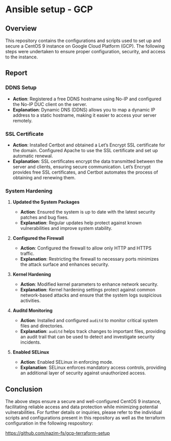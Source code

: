 # Ansible setup - GCP

## Overview
This repository contains the configurations and scripts used to set up and secure a CentOS 9 instance on Google Cloud Platform (GCP). The following steps were undertaken to ensure proper configuration, security, and access to the instance.

## Report

### DDNS Setup
- **Action**: Registered a free DDNS hostname using No-IP and configured the No-IP DUC client on the server.
- **Explanation**: Dynamic DNS (DDNS) allows you to map a dynamic IP address to a static hostname, making it easier to access your server remotely.

### SSL Certificate
- **Action**: Installed Certbot and obtained a Let’s Encrypt SSL certificate for the domain. Configured Apache to use the SSL certificate and set up automatic renewal.
- **Explanation**: SSL certificates encrypt the data transmitted between the server and clients, ensuring secure communication. Let’s Encrypt provides free SSL certificates, and Certbot automates the process of obtaining and renewing them.

### System Hardening
1. **Updated the System Packages**
   - **Action**: Ensured the system is up to date with the latest security patches and bug fixes.
   - **Explanation**: Regular updates help protect against known vulnerabilities and improve system stability.

2. **Configured the Firewall**
   - **Action**: Configured the firewall to allow only HTTP and HTTPS traffic.
   - **Explanation**: Restricting the firewall to necessary ports minimizes the attack surface and enhances security.

3. **Kernel Hardening**
   - **Action**: Modified kernel parameters to enhance network security.
   - **Explanation**: Kernel hardening settings protect against common network-based attacks and ensure that the system logs suspicious activities.

4. **Auditd Monitoring**
   - **Action**: Installed and configured `auditd` to monitor critical system files and directories.
   - **Explanation**: `auditd` helps track changes to important files, providing an audit trail that can be used to detect and investigate security incidents.

5. **Enabled SELinux**
   - **Action**: Enabled SELinux in enforcing mode.
   - **Explanation**: SELinux enforces mandatory access controls, providing an additional layer of security against unauthorized access.

## Conclusion
The above steps ensure a secure and well-configured CentOS 9 instance, facilitating reliable access and data protection while minimizing potential vulnerabilities. For further details or inquiries, please refer to the individual scripts and configurations present in this repository as well as the terraform configuration in the following respository:

https://github.com/nazim-fs/gcp-terraform-setup

